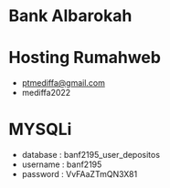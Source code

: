# Bank Albarokah

# Hosting Rumahweb

- ptmediffa@gmail.com
- mediffa2022

# MYSQLi

- database : banf2195_user_depositos
- username : banf2195
- password : VvFAaZTmQN3X81
